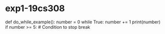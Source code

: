 # exp1-19cs308
def do_while_example():
    number = 0
    while True:
        number += 1
        print(number)
        if number >= 5:  # Condition to stop
            break

